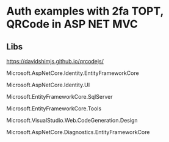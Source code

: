 # Auth examples with 2fa TOPT, QRCode in ASP NET MVC

## Libs

https://davidshimjs.github.io/qrcodejs/

Microsoft.AspNetCore.Identity.EntityFrameworkCore

Microsoft.AspNetCore.Identity.UI

Microsoft.EntityFrameworkCore.SqlServer

Microsoft.EntityFrameworkCore.Tools

Microsoft.VisualStudio.Web.CodeGeneration.Design

Microsoft.AspNetCore.Diagnostics.EntityFrameworkCore
